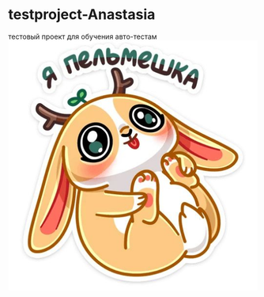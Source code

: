 # testproject-Anastasia
тестовый проект для обучения авто-тестам
<img src="\src\assets\images\1.jpg" alt="Фото">